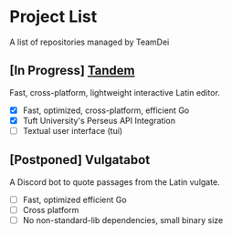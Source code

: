 # Project List
A list of repositories managed by TeamDei

## [In Progress] [Tandem](https://github.com/TeamDei/tandem)

Fast, cross-platform, lightweight interactive Latin editor.

 - [x] Fast, optimized, cross-platform, efficient Go
 - [x] Tuft University's Perseus API Integration
 - [ ] Textual user interface (tui)

## [Postponed] Vulgatabot

A Discord bot to quote passages from the Latin vulgate.

 - [ ] Fast, optimized efficient Go
 - [ ] Cross platform
 - [ ] No non-standard-lib dependencies, small binary size
